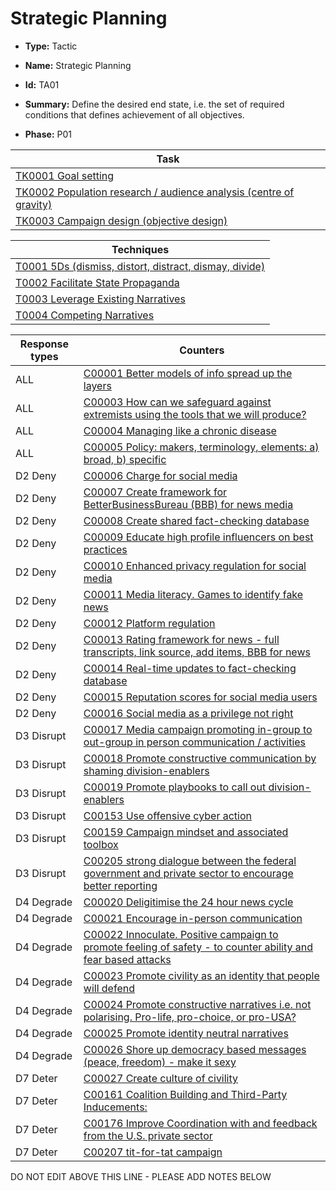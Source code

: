 # Strategic Planning

* **Type:** Tactic

* **Name:** Strategic Planning

* **Id:** TA01

* **Summary:** Define the desired end state, i.e. the set of required conditions that defines achievement of all objectives.

* **Phase:** P01



| Task |
| ---- |
| [TK0001 Goal setting](../tasks/TK0001.md) |
| [TK0002 Population research / audience analysis (centre of gravity)](../tasks/TK0002.md) |
| [TK0003 Campaign design (objective design)](../tasks/TK0003.md) |



| Techniques |
| ---------- |
| [T0001 5Ds (dismiss, distort, distract, dismay, divide)](../techniques/T0001.md) |
| [T0002 Facilitate State Propaganda](../techniques/T0002.md) |
| [T0003 Leverage Existing Narratives](../techniques/T0003.md) |
| [T0004 Competing Narratives](../techniques/T0004.md) |



| Response types | Counters |
| -------------- | -------- |
| ALL | [C00001 Better models of info spread up the layers](../counters/C00001.md) |
| ALL | [C00003 How can we safeguard against extremists using the tools that we will produce?](../counters/C00003.md) |
| ALL | [C00004 Managing like a chronic disease](../counters/C00004.md) |
| ALL | [C00005 Policy: makers, terminology, elements: a) broad, b) specific](../counters/C00005.md) |
| D2 Deny | [C00006 Charge for social media](../counters/C00006.md) |
| D2 Deny | [C00007 Create framework for BetterBusinessBureau (BBB) for news media](../counters/C00007.md) |
| D2 Deny | [C00008 Create shared fact-checking database](../counters/C00008.md) |
| D2 Deny | [C00009 Educate high profile influencers on best practices](../counters/C00009.md) |
| D2 Deny | [C00010 Enhanced privacy regulation for social media](../counters/C00010.md) |
| D2 Deny | [C00011 Media literacy. Games to identify fake news](../counters/C00011.md) |
| D2 Deny | [C00012 Platform regulation](../counters/C00012.md) |
| D2 Deny | [C00013 Rating framework for news - full transcripts, link source, add items, BBB for news](../counters/C00013.md) |
| D2 Deny | [C00014 Real-time updates to fact-checking database](../counters/C00014.md) |
| D2 Deny | [C00015 Reputation scores for social media users](../counters/C00015.md) |
| D2 Deny | [C00016 Social media as a privilege not right](../counters/C00016.md) |
| D3 Disrupt | [C00017 Media campaign promoting in-group to out-group in person communication / activities](../counters/C00017.md) |
| D3 Disrupt | [C00018 Promote constructive communication by shaming division-enablers](../counters/C00018.md) |
| D3 Disrupt | [C00019 Promote playbooks to call out division-enablers](../counters/C00019.md) |
| D3 Disrupt | [C00153 Use offensive cyber action](../counters/C00153.md) |
| D3 Disrupt | [C00159 Campaign mindset and associated toolbox](../counters/C00159.md) |
| D3 Disrupt | [C00205 strong dialogue between the federal government and private sector to encourage better reporting](../counters/C00205.md) |
| D4 Degrade | [C00020 Deligitimise the 24 hour news cycle](../counters/C00020.md) |
| D4 Degrade | [C00021 Encourage in-person communication](../counters/C00021.md) |
| D4 Degrade | [C00022 Innoculate. Positive campaign to promote feeling of safety - to counter ability and fear based attacks](../counters/C00022.md) |
| D4 Degrade | [C00023 Promote civility as an identity that people will defend](../counters/C00023.md) |
| D4 Degrade | [C00024 Promote constructive narratives i.e. not polarising.  Pro-life, pro-choice, or pro-USA?](../counters/C00024.md) |
| D4 Degrade | [C00025 Promote identity neutral narratives](../counters/C00025.md) |
| D4 Degrade | [C00026 Shore up democracy based messages (peace, freedom) - make it sexy](../counters/C00026.md) |
| D7 Deter | [C00027 Create culture of civility](../counters/C00027.md) |
| D7 Deter | [C00161 Coalition Building and Third-Party Inducements:](../counters/C00161.md) |
| D7 Deter | [C00176 Improve Coordination with and feedback from the U.S. private sector](../counters/C00176.md) |
| D7 Deter | [C00207 tit-for-tat campaign](../counters/C00207.md) |
DO NOT EDIT ABOVE THIS LINE - PLEASE ADD NOTES BELOW
